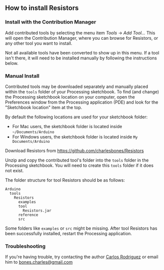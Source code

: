 ## How to install Resistors


### Install with the Contribution Manager

Add contributed tools by selecting the menu item _Tools_ → _Add Tool..._ This will open the Contribution Manager, where you can browse for Resistors, or any other tool you want to install.

Not all available tools have been converted to show up in this menu. If a tool isn't there, it will need to be installed manually by following the instructions below.

### Manual Install

Contributed tools may be downloaded separately and manually placed within the `tools` folder of your Processing sketchbook. To find (and change) the Processing sketchbook location on your computer, open the Preferences window from the Processing application (PDE) and look for the "Sketchbook location" item at the top.

By default the following locations are used for your sketchbook folder: 
  * For Mac users, the sketchbook folder is located inside `~/Documents/Arduino` 
  * For Windows users, the sketchbook folder is located inside `My Documents/Arduino`

Download Resistors from https://github.com/charlesbones/Resistors

Unzip and copy the contributed tool's folder into the `tools` folder in the Processing sketchbook. You will need to create this `tools` folder if it does not exist.
    
The folder structure for tool Resistors should be as follows:

```
Arduino
  tools
    Resistors
      examples
      tool
        Resistors.jar
      reference
      src
```
                      
Some folders like `examples` or `src` might be missing. After tool Resistors has been successfully installed, restart the Processing application.

### Troubleshooting

If you're having trouble, try contacting the author [Carlos Rodriguez](http://bones.sikuani.net/) or email him to bones.charles@gmail.com
